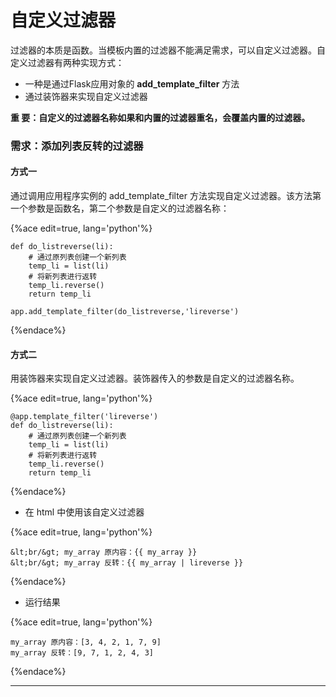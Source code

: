 # 自定义过滤器

过滤器的本质是函数。当模板内置的过滤器不能满足需求，可以自定义过滤器。自定义过滤器有两种实现方式：

  * 一种是通过Flask应用对象的 **add\_template\_filter** 方法
  * 通过装饰器来实现自定义过滤器

**重 要：自定义的过滤器名称如果和内置的过滤器重名，会覆盖内置的过滤器。**

### 需求：添加列表反转的过滤器

#### 方式一

通过调用应用程序实例的 add\_template\_filter 方法实现自定义过滤器。该方法第一个参数是函数名，第二个参数是自定义的过滤器名称：

{%ace edit=true, lang='python'%}

    def do_listreverse(li):
        # 通过原列表创建一个新列表
        temp_li = list(li)
        # 将新列表进行返转
        temp_li.reverse()
        return temp_li
    
    app.add_template_filter(do_listreverse,'lireverse')
    
{%endace%}

#### 方式二

用装饰器来实现自定义过滤器。装饰器传入的参数是自定义的过滤器名称。

{%ace edit=true, lang='python'%}

    @app.template_filter('lireverse')
    def do_listreverse(li):
        # 通过原列表创建一个新列表
        temp_li = list(li)
        # 将新列表进行返转
        temp_li.reverse()
        return temp_li
    
{%endace%}

  * 在 html 中使用该自定义过滤器

{%ace edit=true, lang='python'%}

    &lt;br/&gt; my_array 原内容：{{ my_array }}
    &lt;br/&gt; my_array 反转：{{ my_array | lireverse }}
    
{%endace%}

  * 运行结果

{%ace edit=true, lang='python'%}

    my_array 原内容：[3, 4, 2, 1, 7, 9] 
    my_array 反转：[9, 7, 1, 2, 4, 3]
    
{%endace%}

____

